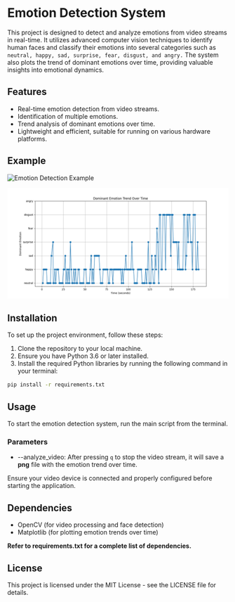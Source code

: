 # Emotion Detection System

This project is designed to detect and analyze emotions from video streams in real-time. It utilizes advanced computer vision techniques to identify human faces and classify their emotions into several categories such as `neutral, happy, sad, surprise, fear, disgust, and angry.` The system also plots the trend of dominant emotions over time, providing valuable insights into emotional dynamics.

## Features

- Real-time emotion detection from video streams.
- Identification of multiple emotions.
- Trend analysis of dominant emotions over time.
- Lightweight and efficient, suitable for running on various hardware platforms.

## Example

![Emotion Detection Example](https://i.imgur.com/d7pB26V.jpeg)

![Graph Example](emotion_trend.png)

## Installation

To set up the project environment, follow these steps:

1. Clone the repository to your local machine.
2. Ensure you have Python 3.6 or later installed.
3. Install the required Python libraries by running the following command in your terminal:

```bash
pip install -r requirements.txt
```

## Usage
To start the emotion detection system, run the main script from the terminal.

### Parameters

- --analyze_video: After pressing `q` to stop the video stream, it will save a **png** file with the emotion trend over time.

Ensure your video device is connected and properly configured before starting the application.

## Dependencies
- OpenCV (for video processing and face detection)
- Matplotlib (for plotting emotion trends over time)

**Refer to requirements.txt for a complete list of dependencies.**


## License
This project is licensed under the MIT License - see the LICENSE file for details.
